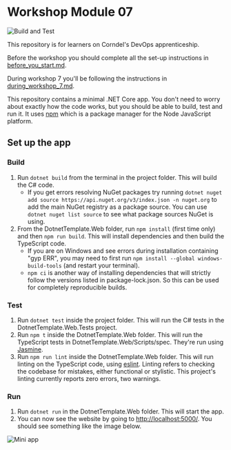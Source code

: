 # Workshop Module 07
![Build and Test](https://github.com/TomJSoftwire/DevOps-Course-Workshop-Module-07-Learners/actions/workflows/continuous-integration-workflow.yml/badge.svg)

This repository is for learners on Corndel's DevOps apprenticeship.

Before the workshop you should complete all the set-up instructions in [before_you_start.md](./before_you_start.md).

During workshop 7 you'll be following the instructions in [during_workshop_7.md](./during_workshop_7.md).

This repository contains a minimal .NET Core app. You don't need to worry about exactly how the code works, but you should be able to build, test and run it. It uses [npm](https://www.npmjs.com/) which is a package manager for the Node JavaScript platform.

## Set up the app
### Build
1. Run `dotnet build` from the terminal in the project folder. This will build the C# code.
    * If you get errors resolving NuGet packages try running `dotnet nuget add source https://api.nuget.org/v3/index.json -n nuget.org` to add the main NuGet registry as a package source.
    You can use `dotnet nuget list source` to see what package sources NuGet is using.
2. From the DotnetTemplate.Web folder, run `npm install` (first time only) and then `npm run build`. This will install dependencies and then build the TypeScript code.
    * If you are on Windows and see errors during installation containing "gyp ERR", you may need to first run `npm install --global windows-build-tools` (and restart your terminal).
    * `npm ci` is another way of installing dependencies that will strictly follow the versions listed in package-lock.json. So this can be used for completely reproducible builds.

### Test
1. Run `dotnet test` inside the project folder. This will run the C# tests in the DotnetTemplate.Web.Tests project.
2. Run `npm t` inside the DotnetTemplate.Web folder. This will run the TypeScript tests in DotnetTemplate.Web/Scripts/spec. They're run using [Jasmine](https://jasmine.github.io/).
3. Run `npm run lint` inside the DotnetTemplate.Web folder. This will run linting on the TypeScript code, using [eslint](https://eslint.org/). Linting refers to checking the codebase for mistakes, either functional or stylistic. This project's linting currently reports zero errors, two warnings.

### Run
1. Run `dotnet run` in the DotnetTemplate.Web folder. This will start the app.
2. You can now see the website by going to [http://localhost:5000/](http://localhost:5000/). You should see something like the image below.

![Mini app](img/mini-app.png)
